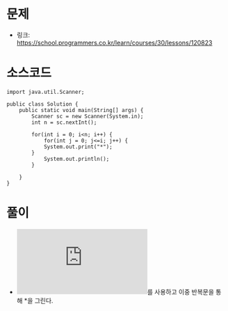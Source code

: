 # 문제
- 링크: 
<https://school.programmers.co.kr/learn/courses/30/lessons/120823>

# 소스코드
```
import java.util.Scanner;

public class Solution {
    public static void main(String[] args) {
        Scanner sc = new Scanner(System.in);
        int n = sc.nextInt();
        
        for(int i = 0; i<n; i++) {
            for(int j = 0; j<=i; j++) {
            System.out.print("*");
        }
            System.out.println();
        }

    }
}
```
# 풀이
- ![스캐너](https://github.com/kabommm/TIL/blob/main/Language/JAVA/Scanner.md)를 사용하고 이중 반복문을 통해 *을 그린다.
